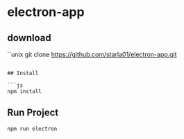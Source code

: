 # electron-app

## download

``unix
git clone https://github.com/starla01/electron-app.git
```

## Install

```js
npm install
```

## Run Project

```js
npm run electron
```

